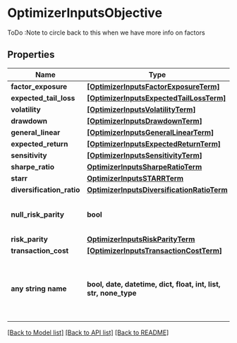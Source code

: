 # OptimizerInputsObjective

ToDo :Note to circle back to this when we have more info on factors

## Properties
Name | Type | Description | Notes
------------ | ------------- | ------------- | -------------
**factor_exposure** | [**[OptimizerInputsFactorExposureTerm]**](OptimizerInputsFactorExposureTerm.md) |  | [optional] 
**expected_tail_loss** | [**[OptimizerInputsExpectedTailLossTerm]**](OptimizerInputsExpectedTailLossTerm.md) |  | [optional] 
**volatility** | [**[OptimizerInputsVolatilityTerm]**](OptimizerInputsVolatilityTerm.md) |  | [optional] 
**drawdown** | [**[OptimizerInputsDrawdownTerm]**](OptimizerInputsDrawdownTerm.md) |  | [optional] 
**general_linear** | [**[OptimizerInputsGeneralLinearTerm]**](OptimizerInputsGeneralLinearTerm.md) |  | [optional] 
**expected_return** | [**[OptimizerInputsExpectedReturnTerm]**](OptimizerInputsExpectedReturnTerm.md) |  | [optional] 
**sensitivity** | [**[OptimizerInputsSensitivityTerm]**](OptimizerInputsSensitivityTerm.md) |  | [optional] 
**sharpe_ratio** | [**OptimizerInputsSharpeRatioTerm**](OptimizerInputsSharpeRatioTerm.md) |  | [optional] 
**starr** | [**OptimizerInputsSTARRTerm**](OptimizerInputsSTARRTerm.md) |  | [optional] 
**diversification_ratio** | [**OptimizerInputsDiversificationRatioTerm**](OptimizerInputsDiversificationRatioTerm.md) |  | [optional] 
**null_risk_parity** | **bool** | This is true when there is no risk_parity | [optional] 
**risk_parity** | [**OptimizerInputsRiskParityTerm**](OptimizerInputsRiskParityTerm.md) |  | [optional] 
**transaction_cost** | [**[OptimizerInputsTransactionCostTerm]**](OptimizerInputsTransactionCostTerm.md) |  | [optional] 
**any string name** | **bool, date, datetime, dict, float, int, list, str, none_type** | any string name can be used but the value must be the correct type | [optional]

[[Back to Model list]](../README.md#documentation-for-models) [[Back to API list]](../README.md#documentation-for-api-endpoints) [[Back to README]](../README.md)


